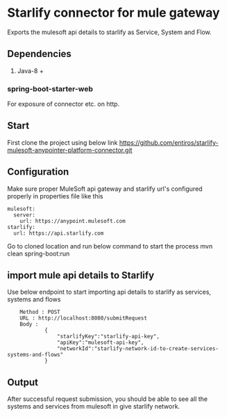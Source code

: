 # Starlify connector for mule gateway
Exports the mulesoft api details to starlify as Service, System and Flow.

## Dependencies
1. Java-8 +

### spring-boot-starter-web
For exposure of connector etc. on http.



## Start
First clone the project using below link
https://github.com/entiros/starlify-mulesoft-anypointer-platform-connector.git

## Configuration
Make sure proper MuleSoft api gateway and starlify url's configured properly in properties file like this

```
mulesoft:
  server:
    url: https://anypoint.mulesoft.com
starlify:
  url: https://api.starlify.com
```

Go to cloned location and run below command to start the process
mvn clean spring-boot:run

## import mule api details to Starlify
Use below endpoint to start importing api details to starlify as services, systems and flows

```
	Method : POST
	URL : http://localhost:8080/submitRequest
	Body : 
			{
				"starlifyKey":"starlify-api-key",
				"apiKey":"mulesoft-api-key",
				"networkId":"starlify-network-id-to-create-services-systems-and-flows"
			}
```

## Output
After successful request submission, you should be able to see all the systems and services from mulesoft in give starlify network.